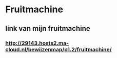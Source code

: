 # Fruitmachine
## link van mijn fruitmachine
### http://29143.hosts2.ma-cloud.nl/bewijzenmap/p1.2/fruitmachine/
